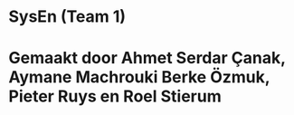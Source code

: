 # SysEn (Team 1)
# 
# Gemaakt door Ahmet Serdar Çanak, Aymane Machrouki Berke Özmuk, Pieter Ruys en Roel Stierum
